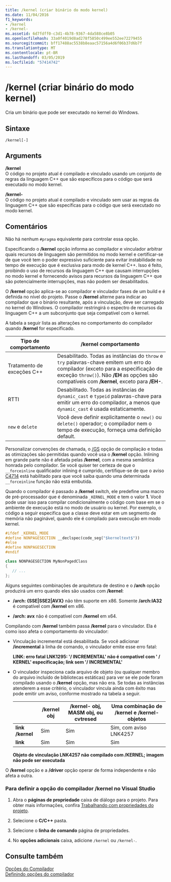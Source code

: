 ```yaml
---
title: /kernel (criar binário do modo kernel)
ms.date: 11/04/2016
f1_keywords:
- /kernel
- /kernel-
ms.assetid: 6d7fdff0-c3d1-4b78-9367-4da588ce8b05
ms.openlocfilehash: 33a0f4019d8ad278f5850c499ee552ee72279455
ms.sourcegitcommit: bff17488ac5538b8eaac57156a4d6f06b37d6b7f
ms.translationtype: MT
ms.contentlocale: pt-BR
ms.lasthandoff: 03/05/2019
ms.locfileid: "57414742"
---
```

# <a name="kernel-create-kernel-mode-binary"></a>/kernel (criar binário do modo kernel)

Cria um binário que pode ser executado no kernel do Windows.

## <a name="syntax"></a>Sintaxe

```
/kernel[-]
```

## <a name="arguments"></a>Arguments

**/kernel**<br/>
O código no projeto atual é compilado e vinculado usando um conjunto de regras da linguagem C++ que são específicos para o código que será executado no modo kernel.

**/kernel-**<br/>
O código no projeto atual é compilado e vinculado sem usar as regras da linguagem C++ que são específicas para o código que será executado no modo kernel.

## <a name="remarks"></a>Comentários

Não há nenhum `#pragma` equivalente para controlar essa opção.

Especificando o **/kernel** opção informa ao compilador e vinculador arbitrar quais recursos de linguagem são permitidos no modo kernel e certificar-se de que você tem o poder expressivo suficiente para evitar instabilidade no tempo de execução que é exclusiva para modo de kernel C++. Isso é feito, proibindo o uso de recursos da linguagem C++ que causam interrupções no modo kernel e fornecendo avisos para recursos da linguagem C++ que são potencialmente interrupções, mas não podem ser desabilitados.

O **/kernel** opção aplica-se ao compilador e vinculador fases de um build e é definida no nível do projeto. Passe o **/kernel** alterne para indicar ao compilador que o binário resultante, após a vinculação, deve ser carregado no kernel do Windows. O compilador restringirá o espectro de recursos da linguagem C++ a um subconjunto que seja compatível com o kernel.

A tabela a seguir lista as alterações no comportamento do compilador quando **/kernel** for especificado.

|Tipo de comportamento|**/kernel** comportamento|
|-------------------|---------------------------|
|Tratamento de exceções C++|Desabilitado. Todas as instâncias do `throw` e `try` palavras-chave emitem um erro do compilador (exceto para a especificação de exceção `throw()`). Não **/EH** as opções são compatíveis com **/kernel**, exceto para **/EH-**.|
|RTTI|Desabilitado. Todas as instâncias de `dynamic_cast` e `typeid` palavras-chave para emitir um erro do compilador, a menos que `dynamic_cast` é usada estaticamente.|
|`new` e `delete`|Você deve definir explicitamente o `new()` ou `delete()` operador; o compilador nem o tempo de execução, forneça uma definição default.|

Personalizar convenções de chamada, o [/GS](../../build/reference/gs-buffer-security-check.md) opção de compilação e todas as otimizações são permitidas quando você usa o **/kernel** opção. Inlining em grande parte não é afetada pelas **/kernel**, com a mesma semântica honrada pelo compilador. Se você quiser ter certeza de que o `__forceinline` qualificador inlining é cumprido, certifique-se de que o aviso [C4714](../../error-messages/compiler-warnings/compiler-warning-level-4-c4714.md) está habilitado para que você saiba quando uma determinada `__forceinline` função não está embutida.

Quando o compilador é passado a **/kernel** switch, ele predefine uma macro de pré-processador que é denominada `_KERNEL_MODE` e tem o valor **1**. Você pode usar isso para compilar condicionalmente o código com base em se o ambiente de execução está no modo de usuário ou kernel. Por exemplo, o código a seguir especifica que a classe deve estar em um segmento de memória não paginável, quando ele é compilado para execução em modo kernel.

```cpp
#ifdef _KERNEL_MODE
#define NONPAGESECTION __declspec(code_seg("$kerneltext$"))
#else
#define NONPAGESECTION
#endif

class NONPAGESECTION MyNonPagedClass
{
   // ...
};
```

Alguns seguintes combinações de arquitetura de destino e o **/arch** opção produzirá um erro quando eles são usados com **/kernel**:

- **/arch: {SSE&#124;SSE2&#124;AVX}** não têm suporte em x86. Somente **/arch:IA32** é compatível com **/kernel** em x86.

- **/arch: avx** não é compatível com **/kernel** em x64.

Compilando com **/kernel** também passa **/kernel** para o vinculador. Ela é como isso afeta o comportamento do vinculador:

- Vinculação incremental está desabilitada. Se você adicionar **/incremental** à linha de comando, o vinculador emite esse erro fatal:

   **LINK: erro fatal LNK1295: '/ INCREMENTAL' não é compatível com ' / KERNEL' especificação; link sem '/ INCREMENTAL'**

- O vinculador inspeciona cada arquivo de objeto (ou qualquer membro do arquivo incluído de bibliotecas estáticas) para ver se ele pode foram compilado usando o **/kernel** opção, mas não era. Se todas as instâncias atenderem a esse critério, o vinculador vincula ainda com êxito mas pode emitir um aviso, conforme mostrado na tabela a seguir.

   ||**/kernel** obj|**/kernel-** obj, MASM obj, ou cvtresed|Uma combinação de **/kernel** e **/kernel-** objetos|
   |-|----------------------|-----------------------------------------------|-------------------------------------------------|
   |**link /kernel**|Sim|Sim|Sim, com aviso LNK4257|
   |**link**|Sim|Sim|Sim|

   **Objeto de vinculação LNK4257 não compilado com /KERNEL; imagem não pode ser executada**

O **/kernel** opção e a **/driver** opção operar de forma independente e não afeta a outra.

### <a name="to-set-the-kernel-compiler-option-in-visual-studio"></a>Para definir a opção do compilador /kernel no Visual Studio

1. Abra o **páginas de propriedade** caixa de diálogo para o projeto. Para obter mais informações, confira [Trabalhando com propriedades do projeto](../../ide/working-with-project-properties.md).

1. Selecione o **C/C++** pasta.

1. Selecione o **linha de comando** página de propriedades.

1. No **opções adicionais** caixa, adicione `/kernel` ou `/kernel-`.

## <a name="see-also"></a>Consulte também

[Opções do Compilador](../../build/reference/compiler-options.md)<br/>
[Definindo opções do compilador](../../build/reference/setting-compiler-options.md)
